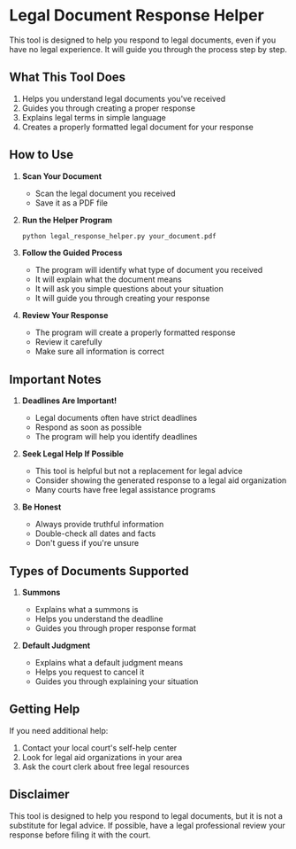# Legal Document Response Helper

This tool is designed to help you respond to legal documents, even if you have no legal experience. It will guide you through the process step by step.

## What This Tool Does

1. Helps you understand legal documents you've received
2. Guides you through creating a proper response
3. Explains legal terms in simple language
4. Creates a properly formatted legal document for your response

## How to Use

1. **Scan Your Document**
   - Scan the legal document you received
   - Save it as a PDF file

2. **Run the Helper Program**
   ```bash
   python legal_response_helper.py your_document.pdf
   ```

3. **Follow the Guided Process**
   - The program will identify what type of document you received
   - It will explain what the document means
   - It will ask you simple questions about your situation
   - It will guide you through creating your response

4. **Review Your Response**
   - The program will create a properly formatted response
   - Review it carefully
   - Make sure all information is correct

## Important Notes

1. **Deadlines Are Important!**
   - Legal documents often have strict deadlines
   - Respond as soon as possible
   - The program will help you identify deadlines

2. **Seek Legal Help If Possible**
   - This tool is helpful but not a replacement for legal advice
   - Consider showing the generated response to a legal aid organization
   - Many courts have free legal assistance programs

3. **Be Honest**
   - Always provide truthful information
   - Double-check all dates and facts
   - Don't guess if you're unsure

## Types of Documents Supported

1. **Summons**
   - Explains what a summons is
   - Helps you understand the deadline
   - Guides you through proper response format

2. **Default Judgment**
   - Explains what a default judgment means
   - Helps you request to cancel it
   - Guides you through explaining your situation

## Getting Help

If you need additional help:
1. Contact your local court's self-help center
2. Look for legal aid organizations in your area
3. Ask the court clerk about free legal resources

## Disclaimer

This tool is designed to help you respond to legal documents, but it is not a substitute for legal advice. If possible, have a legal professional review your response before filing it with the court.
